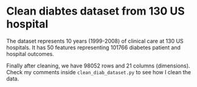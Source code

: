 # Clean diabtes dataset from 130 US hospital 

The dataset represents 10 years (1999-2008) of clinical care at 130 US hospitals. It has 50 features representing 101766 diabetes patient and hospital outcomes. 

Finally after cleaning, we have 98052 rows and 21 columns (dimensions). Check my comments inside `clean_diab_dataset.py` to see how I clean the data. 


